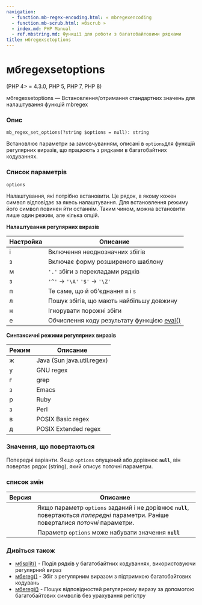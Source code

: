 ```yaml
---
navigation:
  - function.mb-regex-encoding.html: « mbregexencoding
  - function.mb-scrub.html: мбscrub »
  - index.md: PHP Manual
  - ref.mbstring.md: Функції для роботи з багатобайтовими рядками
title: мбregexsetoptions
---
```

# мбregexsetoptions

(PHP 4> = 4.3.0, PHP 5, PHP 7, PHP 8)

мбregexsetoptions — Встановлення/отримання стандартних значень для налаштування функцій mbregex

### Опис

```methodsynopsis
mb_regex_set_options(?string $options = null): string
```

Встановлює параметри за замовчуванням, описані в `options`для функцій регулярних виразів, що працюють з рядками в багатобайтних кодуваннях.

### Список параметрів

`options`

Налаштування, які потрібно встановити. Це рядок, в якому кожен символ відповідає за якесь налаштування. Для встановлення режиму його символ повинен йти останнім. Таким чином, можна встановити лише один режим, але кілька опцій.

**Налаштування регулярних виразів**

| Настройка | Описание |
| --- | --- |
| і | Включення неоднозначних збігів |
| з | Включає форму розширеного шаблону |
| м | `'.'` збіги з перекладами рядків |
| з | `'^'` -> `'\A'` `'$'` -> `'\Z'` |
| п | Те саме, що й об'єднання `m` і `s` |
| л | Пошук збігів, що мають найбільшу довжину |
| н | Ігнорувати порожні збіги |
| е | Обчислення коду результату функцією [eval()](function.eval.md) |

**Синтаксичні режими регулярних виразів**

| Режим | Описание |
| --- | --- |
| ж | Java (Sun java.util.regex) |
| у | GNU regex |
| г | grep |
| з | Emacs |
| р | Ruby |
| з | Perl |
| в | POSIX Basic regex |
| д | POSIX Extended regex |

### Значення, що повертаються

Попередні варіанти. Якщо `options` опущений або дорівнює **`null`**, він повертає рядок (string), який описує поточні параметри.

### список змін

| Версия | Описание |
| --- | --- |
|  | Якщо параметр `options` заданий і не дорівнює **`null`**, повертаються *попередні* параметри. Раніше поверталися *поточні* параметри. |
|  | Параметр `options` може набувати значення **`null`** |

### Дивіться також

-   [мбsplit()](function.mb-split.html) - Поділ рядків у багатобайтних кодуваннях, використовуючи регулярний вираз
-   [мбereg()](function.mb-ereg.html) - Збіг з регулярним виразом з підтримкою багатобайтових кодувань
-   [мбeregi()](function.mb-eregi.html) - Пошук відповідностей регулярному виразу за допомогою багатобайтових символів без урахування регістру
